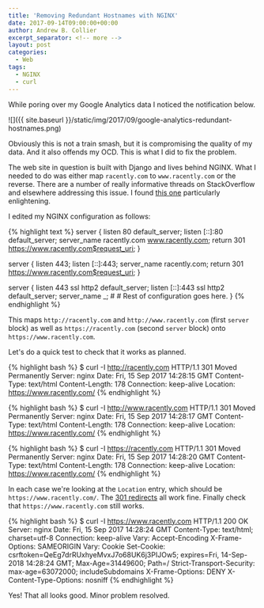 ```yaml
---
title: 'Removing Redundant Hostnames with NGINX'
date: 2017-09-14T09:00:00+00:00
author: Andrew B. Collier
excerpt_separator: <!-- more -->
layout: post
categories:
  - Web
tags:
  - NGINX
  - curl
---
```


<p>While poring over my Google Analytics data I noticed the notification below.</p>

![]({{ site.baseurl }}/static/img/2017/09/google-analytics-redundant-hostnames.png)

<p>Obviously this is not a train smash, but it is compromising the quality of my data. And it also offends my OCD. This is what I did to fix the problem.</p>

<!-- more -->

The web site in question is built with Django and lives behind NGINX. What I needed to do was either map `racently.com` to `www.racently.com` or the reverse. There are a number of really informative threads on StackOverflow and elsewhere addressing this issue. I found [this one](https://stackoverflow.com/questions/7947030/nginx-no-www-to-www-and-www-to-no-www) particularly enlightening.

I edited my NGINX configuration as follows:

{% highlight text %}
server {
	listen 80 default_server;
	listen [::]:80 default_server;
	server_name racently.com www.racently.com;
	return 301 https://www.racently.com$request_uri;
}

server {
	listen 443;
	listen [::]:443;
	server_name racently.com;
	return 301 https://www.racently.com$request_uri;
}

server {
	listen 443 ssl http2 default_server;
	listen [::]:443 ssl http2 default_server;
	server_name _;
	#
	# Rest of configuration goes here.
}
{% endhighlight %}

This maps `http://racently.com` and `http://www.racently.com` (first `server` block) as well as `https://racently.com` (second `server` block) onto `https://www.racently.com`.

Let's do a quick test to check that it works as planned.

{% highlight bash %}
$ curl -I http://racently.com
HTTP/1.1 301 Moved Permanently
Server: nginx
Date: Fri, 15 Sep 2017 14:28:15 GMT
Content-Type: text/html
Content-Length: 178
Connection: keep-alive
Location: https://www.racently.com/
{% endhighlight %}

{% highlight bash %}
$ curl -I http://www.racently.com
HTTP/1.1 301 Moved Permanently
Server: nginx
Date: Fri, 15 Sep 2017 14:28:17 GMT
Content-Type: text/html
Content-Length: 178
Connection: keep-alive
Location: https://www.racently.com/
{% endhighlight %}

{% highlight bash %}
$ curl -I https://racently.com
HTTP/1.1 301 Moved Permanently
Server: nginx
Date: Fri, 15 Sep 2017 14:28:20 GMT
Content-Type: text/html
Content-Length: 178
Connection: keep-alive
Location: https://www.racently.com/
{% endhighlight %}

In each case we're looking at the `Location` entry, which should be `https://www.racently.com/`. The [301 redirects](https://en.wikipedia.org/wiki/HTTP_301) all work fine. Finally check that `https://www.racently.com` still works.

{% highlight bash %}
$ curl -I https://www.racently.com
HTTP/1.1 200 OK
Server: nginx
Date: Fri, 15 Sep 2017 14:28:24 GMT
Content-Type: text/html; charset=utf-8
Connection: keep-alive
Vary: Accept-Encoding
X-Frame-Options: SAMEORIGIN
Vary: Cookie
Set-Cookie: csrftoken=QeEg7drRUxhyeMvxJ7o68UK6j3PIJOw5; expires=Fri, 14-Sep-2018 14:28:24 GMT; Max-Age=31449600; Path=/
Strict-Transport-Security: max-age=63072000; includeSubdomains
X-Frame-Options: DENY
X-Content-Type-Options: nosniff
{% endhighlight %}

Yes! That all looks good. Minor problem resolved.